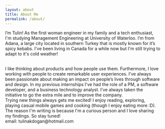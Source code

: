 ```yaml
---
layout: about
title: About Me
permalink: /about/
---
```


I’m Tulin! As the first woman engineer in my family and a tech enthusiast, I'm studying Management Engineering at University of Waterloo. I’m from Adana, a large city located in southern Turkey that is mostly known for it’s spicy kebabs. I've been living in Canada for a while now but I'm still trying to adapt to it's cold weather!

<br>
I like thinking about products and how people use them. Furthermore, I love working with people to create remarkable user experiences. I've always been passionate about making an impact on people’s lives through software and design. In my previous internships I've had the role of a PM, a software developer, and a business technology analyst. I’ve always taken the initiative to go the extra mile and to improve the company.		 

<br>
Trying new things always gets me excited! I enjoy reading, exploring, playing casual mobile games and cooking (though I enjoy eating more :D). The reason I'm writing is because I'm a curious person and I love sharing my findings. So stay tuned!  

<br> 
email: tulinakdogan@hotmail.com
